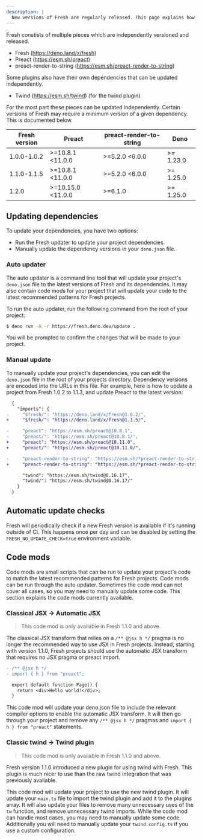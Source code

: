 ```yaml
---
description: |
  New versions of Fresh are regularly released. This page explains how to update your project.
---
```


Fresh constists of multiple pieces which are independently versioned and
released.

- Fresh (https://deno.land/x/fresh)
- Preact (https://esm.sh/preact)
- preact-render-to-string (https://esm.sh/preact-render-to-string)

Some plugins also have their own dependencies that can be updated independently.

- Twind (https://esm.sh/twind) (for the twind plugin)

For the most part these pieces can be updated independently. Certain versions of
Fresh may require a minimum version of a given dependency. This is documented
below.

| Fresh version | Preact            | preact-render-to-string | Deno      |
| ------------- | ----------------- | ----------------------- | --------- |
| 1.0.0-1.0.2   | >=10.8.1 <11.0.0  | >=5.2.0 <6.0.0          | >= 1.23.0 |
| 1.1.0-1.1.5   | >=10.8.1 <11.0.0  | >=5.2.0 <6.0.0          | >= 1.25.0 |
| 1.2.0         | >=10.15.0 <11.0.0 | >=6.1.0                 | >= 1.25.0 |

## Updating dependencies

To update your dependencies, you have two options:

- Run the Fresh updater to update your project dependencies.
- Manually update the dependency versions in your `deno.json` file.

### Auto updater

The auto updater is a command line tool that will update your project's
`deno.json` file to the latest versions of Fresh and its dependencies. It may
also contain code mods for your project that will update your code to the latest
recommended patterns for Fresh projects.

To run the auto updater, run the following command from the root of your
project:

```bash
$ deno run -A -r https://fresh.deno.dev/update .
```

You will be prompted to confirm the changes that will be made to your project.

### Manual update

To manually update your project's dependencies, you can edit the `deno.json`
file in the root of your projects directory. Dependency versions are encoded
into the URLs in this file. For example, here is how to update a project from
Fresh 1.0.2 to 1.1.3, and update Preact to the latest version:

```diff
  {
    "imports": {
-     "$fresh/": "https://deno.land/x/fresh@1.0.2/",
+     "$fresh/": "https://deno.land/x/fresh@1.1.5/",

-     "preact": "https://esm.sh/preact@10.8.1",
-     "preact/": "https://esm.sh/preact@10.8.1/",
+     "preact": "https://esm.sh/preact@10.11.0",
+     "preact/": "https://esm.sh/preact@10.11.0/",

-     "preact-render-to-string": "https://esm.sh/*preact-render-to-string@5.2.0",
+     "preact-render-to-string": "https://esm.sh/*preact-render-to-string@6.1.0",

      "twind": "https://esm.sh/twind@0.16.17",
      "twind/": "https://esm.sh/twind@0.16.17/"
    }
  }
```

## Automatic update checks

Fresh will periodically check if a new Fresh version is available if it's
running outside of CI. This happens once per day and can be disabled by setting
the `FRESH_NO_UPDATE_CHECK=true` environment variable.

## Code mods

Code mods are small scripts that can be run to update your project's code to
match the latest recommended patterns for Fresh projects. Code mods can be run
through the auto updater. Sometimes the code mod can not cover all cases, so you
may need to manually update some code. This section explains the code mods
currently available.

### Classical JSX -> Automatic JSX

> This code mod is only available in Fresh 1.1.0 and above.

The classical JSX transform that relies on a `/** @jsx h */` pragma is no longer
the recommended way to use JSX in Fresh projects. Instead, starting with version
1.1.0, Fresh projects should use the automatic JSX transform that requires no
JSX pragma or preact import.

```diff
- /** @jsx h */
- import { h } from "preact";

  export default function Page() {
    return <div>Hello world!</div>;
  }
```

This code mod will update your deno.json file to include the relevant compiler
options to enable the automatic JSX transform. It will then go through your
project and remove any `/** @jsx h */` pragmas and `import { h } from "preact"`
statements.

### Classic twind -> Twind plugin

> This code mod is only available in Fresh 1.1.0 and above.

Fresh version 1.1.0 introduced a new plugin for using twind with Fresh. This
plugin is much nicer to use than the raw twind integration that was previously
available.

This code mod will update your project to use the new twind plugin. It will
update your `main.ts` file to import the twind plugin and add it to the plugins
array. It will also update your files to remove many unnecessary uses of the
`tw` function, and remove unnecessary twind imports. While the code mod can
handle most cases, you may need to manually update some code. Additionally you
will need to manually update your `twind.config.ts` if you use a custom
configuration.
